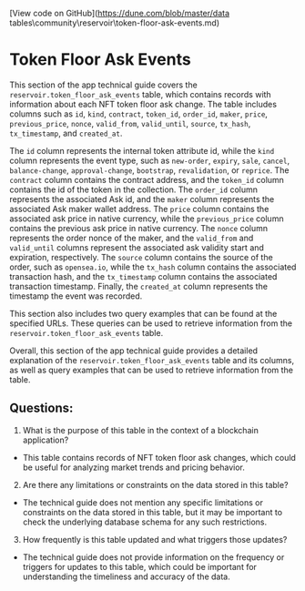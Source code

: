 [View code on GitHub](https://dune.com/blob/master/data tables\community\reservoir\token-floor-ask-events.md)

# Token Floor Ask Events

This section of the app technical guide covers the `reservoir.token_floor_ask_events` table, which contains records with information about each NFT token floor ask change. The table includes columns such as `id`, `kind`, `contract`, `token_id`, `order_id`, `maker`, `price`, `previous_price`, `nonce`, `valid_from`, `valid_until`, `source`, `tx_hash`, `tx_timestamp`, and `created_at`.

The `id` column represents the internal token attribute id, while the `kind` column represents the event type, such as `new-order`, `expiry`, `sale`, `cancel`, `balance-change`, `approval-change`, `bootstrap`, `revalidation`, or `reprice`. The `contract` column contains the contract address, and the `token_id` column contains the id of the token in the collection. The `order_id` column represents the associated Ask id, and the `maker` column represents the associated Ask maker wallet address. The `price` column contains the associated ask price in native currency, while the `previous_price` column contains the previous ask price in native currency. The `nonce` column represents the order nonce of the maker, and the `valid_from` and `valid_until` columns represent the associated ask validity start and expiration, respectively. The `source` column contains the source of the order, such as `opensea.io`, while the `tx_hash` column contains the associated transaction hash, and the `tx_timestamp` column contains the associated transaction timestamp. Finally, the `created_at` column represents the timestamp the event was recorded.

This section also includes two query examples that can be found at the specified URLs. These queries can be used to retrieve information from the `reservoir.token_floor_ask_events` table.

Overall, this section of the app technical guide provides a detailed explanation of the `reservoir.token_floor_ask_events` table and its columns, as well as query examples that can be used to retrieve information from the table.
## Questions: 
 1. What is the purpose of this table in the context of a blockchain application?
- This table contains records of NFT token floor ask changes, which could be useful for analyzing market trends and pricing behavior.

2. Are there any limitations or constraints on the data stored in this table?
- The technical guide does not mention any specific limitations or constraints on the data stored in this table, but it may be important to check the underlying database schema for any such restrictions.

3. How frequently is this table updated and what triggers those updates?
- The technical guide does not provide information on the frequency or triggers for updates to this table, which could be important for understanding the timeliness and accuracy of the data.